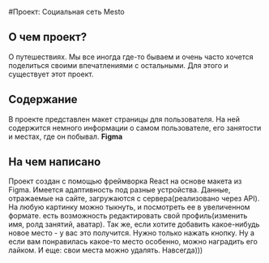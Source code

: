 #Проект: Социальная сеть Mesto

## О чем проект?

О путешествиях. Мы все иногда где-то бываем и очень часто хочется поделиться своими впечатлениями с остальными. Для этого и существует этот проект.

## Содержание

В проекте представлен макет страницы для пользователя. На ней содержится немного информации о самом пользователе, его занятости и местах, где он побывал.
**Figma**

## На чем написано

Проект создан с помощью фреймворка React на основе макета из Figma. Имеется адаптивность под разные устройства. Данные, отражаемые на сайте, загружаются с сервера(реализовано через API). На любую картинку можно тыкнуть, и посмотреть ее в увеличенном формате. есть возможность редактировать свой профиль(изменить имя, ролд занятий, аватар). Так же, если хотите добавить какое-нибудь новое место - у вас это получится. Нужно только нажать кнопку. Ну а если вам понравилась какое-то место особенно, можно наградить его лайком. И еще: свои места можно удалять. Навсегда)))
